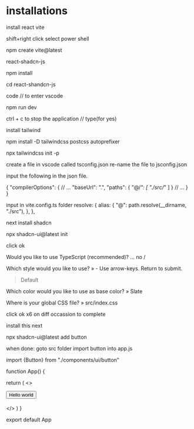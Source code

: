 # installations

install react vite


shift+right click select power shell

npm create vite@latest

react-shadcn-js

npm install

cd react-shandcn-js

code // to enter vscode

npm run dev

ctrl + c to stop the application // type(for yes)

install tailwind 

npm install -D tailwindcss postcss autoprefixer

npx tailwindcss init -p

create a file in vscode called tsconfig.json re-name the file to jsconfig.json

input the following in the json file.

{
  "compilerOptions": {
    // ...
    "baseUrl": ".",
    "paths": {
      "@/*": [
        "./src/*"
      ]
    }
    // ...
  }
}

input in vite.config.ts folder
resolve: {
    alias: {
      "@": path.resolve(__dirname, "./src"),
    },
  },

next install shadcn

npx shadcn-ui@latest init

click ok 

Would you like to use TypeScript (recommended)? ... no / 

 Which style would you like to use? » - Use arrow-keys. Return to submit.
>   Default

 Which color would you like to use as base color? » Slate

Where is your global CSS file? » src/index.css

click ok x6 on diff occassion to complete

install this next

npx shadcn-ui@latest add button 

when done: goto src folder import button into app.js 

import {Button} from "./components/ui/button"


function App() {
   
  return (
    <>
      <div className="px-20">
      <Button>Hello world</Button>
      </div>    
      </>
  )
}

export default App



